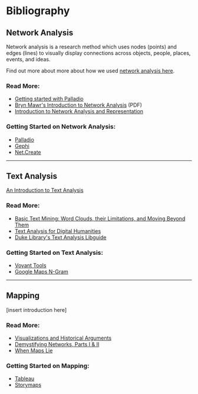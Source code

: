 # Bibliography

## Network Analysis

Network analysis is a research method which uses nodes (points) and edges (lines) to visually display connections across objects, people, places, events, and ideas.

Find out more about more about how we used [network analysis here](https://h301historyharvest.github.io/H301HistoryHarvest/_pages/network_analysis_short/).

### Read More:

* [Getting started with Palladio]( http://miriamposner.com/blog/getting-started-with-palladio/ )
* [Bryn Mawr's Introduction to Network Analysis]( https://cs.brynmawr.edu/Courses/cs380/spring2013/section02/slides/01Introduction.pdf ) (PDF)
* [Introduction to Network Analysis and Representation]( https://emeeks.github.io/networks/ )

### Getting Started on Network Analysis:

* [Palladio]( http://miriamposner.com/blog/getting-started-with-palladio/ )
* [Gephi]( https://gephi.org/ )
* [Net.Create]( https://www.netcreate.org/ )

------

## Text Analysis

[An Introduction to Text Analysis](https://h301historyharvest.github.io/H301HistoryHarvest/_pages/text_analyis_short/)

### Read More:

* [Basic Text Mining: Word Clouds, their Limitations, and Moving Beyond Them](http://www.themacroscope.org/?page_id=362)
* [Text Analysis for Digital Humanities](http://toolingup.stanford.edu/?page_id=981)
*  [Duke Library's Text Analysis Libguide]( https://guides.library.duke.edu/text_analysis )

### Getting Started on Text Analysis:

* [Voyant Tools](https://voyant-tools.org/)
* [Google Maps N-Gram]( https://books.google.com/ngrams )

------

## Mapping

[insert introduction here]

### Read More:

* [Visualizations and Historical Arguments]( https://quod.lib.umich.edu/d/dh/12230987.0001.001/1:8/--writing-history-in-the-digital-age?g=dculture;rgn=div1;view=fulltext;xc=1#8.1 )
* [Demystifying Networks, Parts I & II]( http://journalofdigitalhumanities.org/1-1/demystifying-networks-by-scott-weingart/ )
* [When Maps Lie]( https://www.citylab.com/design/2015/06/when-maps-lie/396761/?utm_source=SFFB )

### Getting Started on Mapping:

* [Tableau]( https://www.tableau.com/learn )
* [Storymaps]( https://storymaps.arcgis.com/ )
